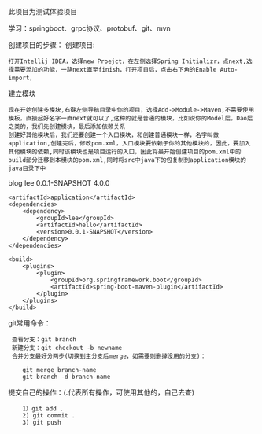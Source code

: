 此项目为测试体验项目

学习：springboot、grpc协议、protobuf、git、mvn

创建项目的步骤：
创建项目:
        
    打开Intellij IDEA，选择new Proejct，在左侧选择Spring Initializr，点next,选择需要添加的功能，一路next直至finish，打开项目后，点击右下角的Enable Auto-import，

建立模块

    现在开始创建多模块,右键左侧导航目录中你的项目，选择Add->Module->Maven,不需要使用模板，直接起好名字一直next就可以了,这种的就是普通的模块，比如说你的Model层，Dao层之类的，我们先创建模块，最后添加依赖关系
    创建好其他模块后，我们还要创建一个入口模块，和创建普通模块一样，名字叫做application,创建完后，修改pom.xml，入口模块要依赖于你的其他模块的，因此，要加入其他模块的依赖,同时该模块也是项目运行的入口，因此将最开始创建项目的pom.xml中的build部分迁移到本模块的pom.xml,同时将src中java下的包复制到application模块的java目录下中

<?xml version="1.0" encoding="UTF-8"?>
<project xmlns="http://maven.apache.org/POM/4.0.0"
         xmlns:xsi="http://www.w3.org/2001/XMLSchema-instance"
         xsi:schemaLocation="http://maven.apache.org/POM/4.0.0 http://maven.apache.org/xsd/maven-4.0.0.xsd">
    <parent>
        <artifactId>blog</artifactId>
        <groupId>lee</groupId>
        <version>0.0.1-SNAPSHOT</version>
    </parent>
    <modelVersion>4.0.0</modelVersion>

    <artifactId>application</artifactId>
    <dependencies>
        <dependency>
            <groupId>lee</groupId>
            <artifactId>hello</artifactId>
            <version>0.0.1-SNAPSHOT</version>
        </dependency>
    </dependencies>

    <build>
        <plugins>
            <plugin>
                <groupId>org.springframework.boot</groupId>
                <artifactId>spring-boot-maven-plugin</artifactId>
            </plugin>
        </plugins>
    </build>

</project>

git常用命令：

     查看分支：git branch
     新建分支：git checkout -b newname
     合并分支最好分两步(切换到主分支后merge，如需要则删掉没用的分支)：
 
        git merge branch-name
        git branch -d branch-name

提交自己的操作：(.代表所有操作，可使用其他的，自己去查)

        1）git add .
        2) git commit .
        3) git push
  
  
